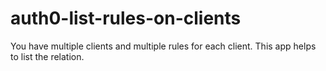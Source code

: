 # auth0-list-rules-on-clients
You have multiple clients and multiple rules for each client. This app helps to list the relation.
